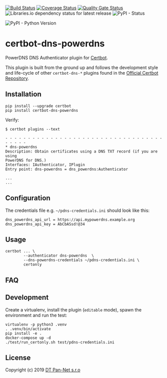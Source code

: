 [![Build Status](https://travis-ci.com/pan-net-security/certbot-dns-powerdns.svg?branch=master)](https://travis-ci.com/pan-net-security/certbot-dns-powerdns)
[![Coverage Status](https://coveralls.io/repos/github/pan-net-security/certbot-dns-powerdns/badge.svg?branch=master)](https://coveralls.io/github/pan-net-security/certbot-dns-powerdns?branch=master)
[![Quality Gate Status](https://sonarcloud.io/api/project_badges/measure?project=6cfb0c4728624ebff38afc0b1ef91700795ea9ef&metric=alert_status)](https://sonarcloud.io/dashboard?id=6cfb0c4728624ebff38afc0b1ef91700795ea9ef)
![Libraries.io dependency status for latest release](https://img.shields.io/librariesio/release/github/pan-net-security/certbot-dns-powerdns.svg)
![PyPI - Status](https://img.shields.io/pypi/status/certbot-dns-powerdns.svg)

![PyPI - Python Version](https://img.shields.io/pypi/pyversions/certbot-dns-powerdns.svg)


certbot-dns-powerdns
============

PowerDNS DNS Authenticator plugin for [Certbot](https://certbot.eff.org/).

This plugin is built from the ground up and follows the development style and life-cycle
of other `certbot-dns-*` plugins found in the
[Official Certbot Repository](https://github.com/certbot/certbot).

Installation
------------

```
pip install --upgrade certbot
pip install certbot-dns-powerdns
```

Verify:

```
$ certbot plugins --text

- - - - - - - - - - - - - - - - - - - - - - - - - - - - - - - - - - - - - - - -
* dns-powerdns
Description: Obtain certificates using a DNS TXT record (if you are using
PowerDNS for DNS.)
Interfaces: IAuthenticator, IPlugin
Entry point: dns-powerdns = dns_powerdns:Authenticator

...
...
```

Configuration
-------------

The credentials file e.g. `~/pdns-credentials.ini` should look like this:

```
dns_powerdns_api_url = https://api.mypowerdns.example.org
dns_powerdns_api_key = AbCbASsd!@34
```

Usage
-----


```
certbot ... \
        --authenticator dns-powerdns  \
        --dns-powerdns-credentials ~/pdns-credentials.ini \
        certonly
```

FAQ
-----

Development
-----------

Create a virtualenv, install the plugin (`editable` mode),
spawn the environment and run the test:

```
virtualenv -p python3 .venv
. .venv/bin/activate
pip install -e .
docker-compose up -d
./test/run_certonly.sh test/pdns-credentials.ini
```

License
--------

Copyright (c) 2019 [DT Pan-Net s.r.o](https://github.com/pan-net-security)
